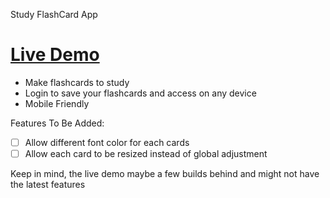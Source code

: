 Study FlashCard App

# [Live Demo](https://flashcard-e07e8.firebaseapp.com/)

* Make flashcards to study
* Login to save your flashcards and access on any device
* Mobile Friendly

Features To Be Added:

- [ ] Allow different font color for each cards
- [ ] Allow each card to be resized instead of global adjustment

Keep in mind, the live demo maybe a few builds behind and might not have the latest features
